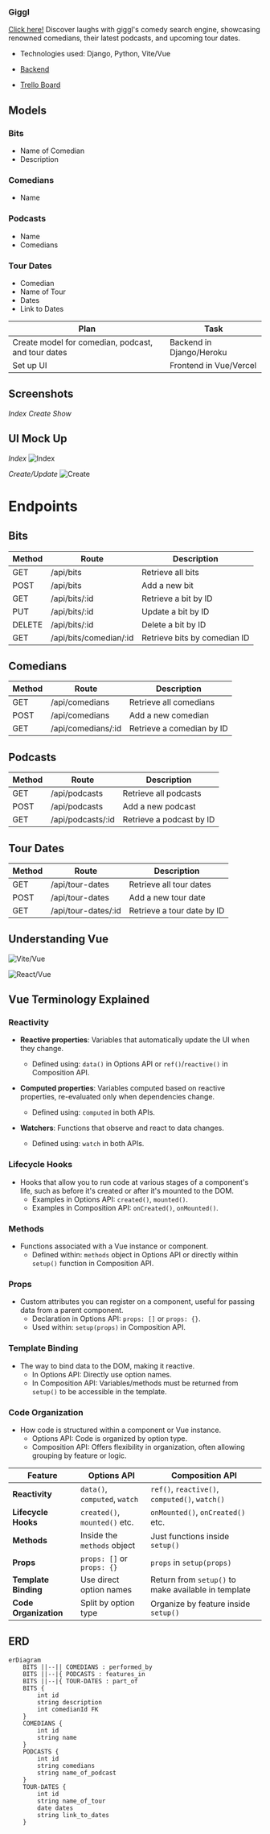 ### Giggl

[Click here!](https://giggl-delta.vercel.app/) Discover laughs with giggl's comedy search engine, showcasing renowned comedians, their latest podcasts, and upcoming tour dates.





- Technologies used: Django, Python, Vite/Vue

- [Backend](https://giggl-backend-d1dba8cb813e.herokuapp.com/)

- [Trello Board](https://trello.com/invite/b/xYyOnwr0/ATTI8f7dcb8c3ad62cb3b70f0af151eec366A63335A2/giggl)

## Models 
### Bits
- Name of Comedian
- Description

### Comedians
- Name

### Podcasts
- Name
- Comedians

### Tour Dates
- Comedian
- Name of Tour
- Dates
- Link to Dates

| Plan                                              | Task                        |
|---------------------------------------------------|-----------------------------|
| Create model for comedian, podcast, and tour dates | Backend in Django/Heroku          |
| Set up UI                                         | Frontend in Vue/Vercel




## Screenshots
_Index_
_Create_
_Show_        

## UI Mock Up
_Index_
![Index](/giggl/readmepngs/index.png)
 
_Create/Update_
![Create](/giggl/readmepngs/create.png)

# Endpoints
## Bits
| Method | Route                 | Description                 |
|--------|-----------------------|-----------------------------|
| GET    | /api/bits             | Retrieve all bits           |
| POST   | /api/bits             | Add a new bit               |
| GET    | /api/bits/:id         | Retrieve a bit by ID        |
| PUT    | /api/bits/:id         | Update a bit by ID          |
| DELETE | /api/bits/:id         | Delete a bit by ID          |
| GET    | /api/bits/comedian/:id| Retrieve bits by comedian ID|

## Comedians
| Method | Route                 | Description                |
|--------|-----------------------|----------------------------|
| GET    | /api/comedians        | Retrieve all comedians     |
| POST   | /api/comedians        | Add a new comedian         |
| GET    | /api/comedians/:id    | Retrieve a comedian by ID  |

## Podcasts
| Method | Route                 | Description                |
|--------|-----------------------|----------------------------|
| GET    | /api/podcasts         | Retrieve all podcasts      |
| POST   | /api/podcasts         | Add a new podcast          |
| GET    | /api/podcasts/:id     | Retrieve a podcast by ID   |

## Tour Dates
| Method | Route                 | Description                |
|--------|-----------------------|----------------------------|
| GET    | /api/tour-dates       | Retrieve all tour dates    |
| POST   | /api/tour-dates       | Add a new tour date        |
| GET    | /api/tour-dates/:id   | Retrieve a tour date by ID |

## Understanding Vue
![Vite/Vue](/giggl/readmepngs/filestructure.png)
    
![React/Vue](/giggl/readmepngs/vdiagram.png)

## Vue Terminology Explained

### **Reactivity**

- **Reactive properties**: Variables that automatically update the UI when they change.
  - Defined using: `data()` in Options API or `ref()`/`reactive()` in Composition API.

- **Computed properties**: Variables computed based on reactive properties, re-evaluated only when dependencies change.
  - Defined using: `computed` in both APIs.

- **Watchers**: Functions that observe and react to data changes.
  - Defined using: `watch` in both APIs.

### **Lifecycle Hooks**
- Hooks that allow you to run code at various stages of a component's life, such as before it's created or after it's mounted to the DOM.
  - Examples in Options API: `created()`, `mounted()`.
  - Examples in Composition API: `onCreated()`, `onMounted()`.

### **Methods**
- Functions associated with a Vue instance or component.
  - Defined within: `methods` object in Options API or directly within `setup()` function in Composition API.

### **Props**
- Custom attributes you can register on a component, useful for passing data from a parent component.
  - Declaration in Options API: `props: []` or `props: {}`.
  - Used within: `setup(props)` in Composition API.

### **Template Binding**
- The way to bind data to the DOM, making it reactive.
  - In Options API: Directly use option names.
  - In Composition API: Variables/methods must be returned from `setup()` to be accessible in the template.

### **Code Organization**
- How code is structured within a component or Vue instance.
  - Options API: Code is organized by option type.
  - Composition API: Offers flexibility in organization, often allowing grouping by feature or logic.


| Feature               | Options API                         | Composition API                        |
|-----------------------|------------------------------------|---------------------------------------|
| **Reactivity**        | `data()`, `computed`, `watch`      | `ref()`, `reactive()`, `computed()`, `watch()` |
| **Lifecycle Hooks**   | `created()`, `mounted()` etc.      | `onMounted()`, `onCreated()` etc.     |
| **Methods**           | Inside the `methods` object        | Just functions inside `setup()`       |
| **Props**             | `props: []` or `props: {}`         | `props` in `setup(props)`             |
| **Template Binding**  | Use direct option names            | Return from `setup()` to make available in template |
| **Code Organization** | Split by option type               | Organize by feature inside `setup()`  |


## ERD 
```mermaid
erDiagram
    BITS ||--|| COMEDIANS : performed_by
    BITS ||--|{ PODCASTS : features_in
    BITS ||--|{ TOUR-DATES : part_of
    BITS {
        int id
        string description
        int comedianId FK
    }
    COMEDIANS {
        int id
        string name
    }
    PODCASTS {
        int id
        string comedians
        string name_of_podcast
    }
    TOUR-DATES {
        int id
        string name_of_tour
        date dates
        string link_to_dates
    }
```

